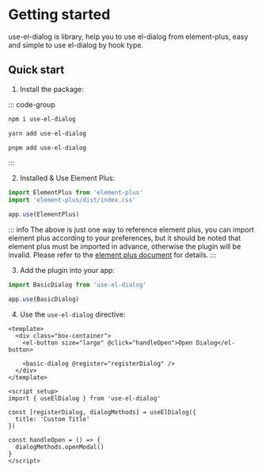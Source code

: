 # Getting started

use-el-dialog is library, help you to use el-dialog from element-plus, easy and simple to use el-dialog by hook type.

## Quick start

1. Install the package:

::: code-group

```bash [npm]
npm i use-el-dialog
```

```bash [yarn]
yarn add use-el-dialog
```

```bash [pnpm]
pnpm add use-el-dialog
```

:::

2. Installed & Use Element Plus:

```js
import ElementPlus from 'element-plus'
import 'element-plus/dist/index.css'

app.use(ElementPlus)
```

::: info
The above is just one way to reference element plus, you can import element plus according to your preferences, but it should be noted that element plus must be imported in advance, otherwise the plugin will be invalid. Please refer to the [element plus document](https://element-plus.org/en-US/guide/installation.html) for details.
:::

3. Add the plugin into your app:

```js
import BasicDialog from 'use-el-dialog'

app.use(BasicDialog)
```

4. Use the `use-el-dialog` directive:

```vue
<template>
  <div class="box-container">
    <el-button size="large" @click="handleOpen">Open Dialog</el-button>

    <basic-dialog @register="registerDialog" />
  </div>
</template>

<script setup>
import { useElDialog } from 'use-el-dialog'

const [registerDialog, dialogMethods] = useElDialog({
  title: 'Custom Title'
})

const handleOpen = () => {
  dialogMethods.openModal()
}
</script>
```

<BaseUse />

